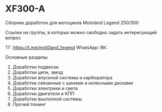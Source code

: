 # XF300-A
Сборник доработок для мотоцикла Motoland Legend 250/300

Ссылки на группы, в которых можно свободно задать интересующий вопрос

ТГ: https://t.me/mot0land_1egend
WhatsApp: 
ВК: 

Основные разделы:

1. Доработки подвески
2. Доработки цепи, звезд
3. Доработки впускной системы и карбюратора
4. Доработки связанные с шинами и колесными дисками
5. Доработки электрики и света
6. Доработки двигателя и КПП
7. Доработки выхлопной системы
8. Прочий тюнинг
